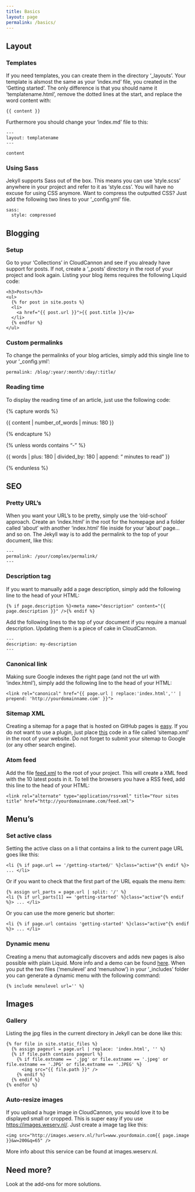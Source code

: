 ```yaml
---
title: Basics
layout: page
permalink: /basics/
---
```



## Layout

### Templates

If you need templates, you can create them in the directory ‘_layouts’. Your template is alsmost the same as your ‘index.md’ file, you created in the ‘Getting started’. The only difference is that you should name it ‘templatename.html’, remove the dotted lines at the start, and replace the word content with:

```
{{ content }}
```

Furthermore you should change your ‘index.md’ file to this:

```
---
layout: templatename
---

content
```

### Using Sass

Jekyll supports Sass out of the box. This means you can use ‘style.scss’ anywhere in your project and refer to it as ‘style.css’. You will have no excuse for using CSS anymore. Want to compress the outputted CSS? Just add the following two lines to your ‘_config.yml’ file.

```
sass:
  style: compressed
```

## Blogging

### Setup

Go to your ‘Collections’ in CloudCannon and see if you already have support for posts. If not, create a ‘_posts’ directory in the root of your project and look again. Listing your blog items requires the following Liquid code:

```
<h3>Posts</h3>
<ul>
  {% for post in site.posts %}
  <li>
    <a href="{{ post.url }}">{{ post.title }}</a>
  </li>
  {% endfor %}
</ul>
```

### Custom permalinks

To change the permalinks of your blog articles, simply add this single line to your ‘_config.yml’:

```
permalink: /blog/:year/:month/:day/:title/
```

### Reading time

To display the reading time of an article, just use the following code:

{% capture words %}

{{ content | number_of_words | minus: 180 }}

{% endcapture %}

{% unless words contains &ldquo;-&rdquo; %}

{{ words | plus: 180 | divided_by: 180 | append: &ldquo; minutes to read&rdquo; }}

{% endunless %}

## SEO

### Pretty URL’s

When you want your URL’s to be pretty, simply use the ‘old-school’ approach. Create an ‘index.html’ in the root for the homepage and a folder called ‘about’ with another ‘index.html’ file inside for your ‘about’ page… and so on. The Jekyll way is to add the permalink to the top of your document, like this:

```
---
permalink: /your/complex/permalink/
---
```

### Description tag

If you want to manually add a page description, simply add the following line to the head of your HTML:

```
{% if page.description %}<meta name="description" content="{{ page.description }}" />{% endif %}
```

Add the following lines to the top of your document if you require a manual description. Updating them is a piece of cake in CloudCannon.

```
---
description: my-description
---
```

### Canonical link

Making sure Google indexes the right page (and not the url with ‘index.html’), simply add the following line to the head of your HTML:

```
<link rel="canonical" href="{{ page.url | replace:'index.html','' | prepend: 'http://yourdomainname.com' }}">
```

### Sitemap XML

Creating a sitemap for a page that is hosted on GitHub pages is [easy](https://help.github.com/articles/sitemaps-for-github-pages/). If you do not want to use a plugin, just place [this](https://github.com/CloudCannon/Jekyll-Tips/blob/master/sitemap.xml) code in a file called ‘sitemap.xml’ in the root of your website. Do not forget to submit your sitemap to Google (or any other search engine).

### Atom feed

Add the file [feed.xml](https://github.com/jnvsor/jekyll-dynamic-menu/blob/master/feed.xml) to the root of your project. This will create a XML feed with the 10 latest posts in it. To tell the browsers you have a RSS feed, add this line to the head of your HTML:

```
<link rel="alternate" type="application/rss+xml" title="Your sites title" href="http://yourdomainname.com/feed.xml">
```

## Menu’s

### Set active class

Setting the active class on a li that contains a link to the current page URL goes like this:

```
<li {% if page.url == '/getting-started/' %}class="active"{% endif %}> ... </li>
```

Or if you want to check that the first part of the URL equals the menu item:

```
{% assign url_parts = page.url | split: '/' %}
<li {% if url_parts[1] == 'getting-started' %}class="active"{% endif %}> ... </li>
```

Or you can use the more generic but shorter:

```
<li {% if page.url contains 'getting-started' %}class="active"{% endif %}> ... </li>
```

### Dynamic menu

Creating a menu that automagically discovers and adds new pages is also possible with plain Liquid. More info and a demo can be found [here](https://github.com/jnvsor/jekyll-dynamic-menu). When you put the two files (‘menulevel’ and ‘menushow’) in your ‘_includes’ folder you can generate a dynamic menu with the following command:

```
{% include menulevel url='' %}
```

## Images

### Gallery

Listing the jpg files in the current directory in Jekyll can be done like this:

```
{% for file in site.static_files %}
  {% assign pageurl = page.url | replace: 'index.html', '' %}
  {% if file.path contains pageurl %}
    {% if file.extname == '.jpg' or file.extname == '.jpeg' or file.extname == '.JPG' or file.extname == '.JPEG' %}
      <img src="{{ file.path }}" />
    {% endif %}
  {% endif %}
{% endfor %}
```

### Auto-resize images

If you upload a huge image in CloudCannon, you would love it to be displayed small or cropped. This is super easy if you use https://images.weserv.nl/. Just create a image tag like this:

```
<img src="http://images.weserv.nl/?url=www.yourdomain.com{{ page.image }}&w=200&q=65" />
```

More info about this service can be found at images.weserv.nl.

## Need more?

Look at the add-ons for more solutions.